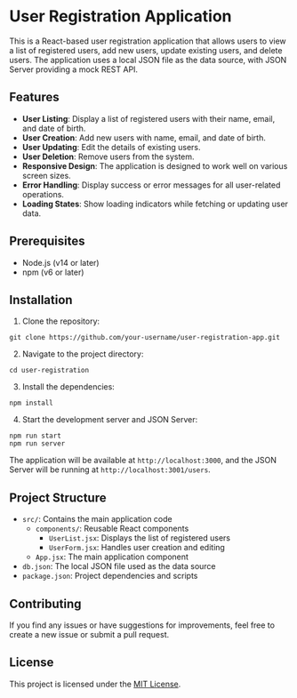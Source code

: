 # User Registration Application

This is a React-based user registration application that allows users to view a list of registered users, add new users, update existing users, and delete users. The application uses a local JSON file as the data source, with JSON Server providing a mock REST API.

## Features

- **User Listing**: Display a list of registered users with their name, email, and date of birth.
- **User Creation**: Add new users with name, email, and date of birth.
- **User Updating**: Edit the details of existing users.
- **User Deletion**: Remove users from the system.
- **Responsive Design**: The application is designed to work well on various screen sizes.
- **Error Handling**: Display success or error messages for all user-related operations.
- **Loading States**: Show loading indicators while fetching or updating user data.

## Prerequisites

- Node.js (v14 or later)
- npm (v6 or later)

## Installation

1. Clone the repository:
```
git clone https://github.com/your-username/user-registration-app.git
```

2. Navigate to the project directory:
```
cd user-registration
```

3. Install the dependencies:
```
npm install
```

4. Start the development server and JSON Server:
```
npm run start
npm run server
```

The application will be available at `http://localhost:3000`, and the JSON Server will be running at `http://localhost:3001/users`.

## Project Structure

- `src/`: Contains the main application code
  - `components/`: Reusable React components
    - `UserList.jsx`: Displays the list of registered users
    - `UserForm.jsx`: Handles user creation and editing
  - `App.jsx`: The main application component
- `db.json`: The local JSON file used as the data source
- `package.json`: Project dependencies and scripts

## Contributing

If you find any issues or have suggestions for improvements, feel free to create a new issue or submit a pull request.

## License

This project is licensed under the [MIT License](LICENSE).